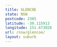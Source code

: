```yaml
---
title: GLENCOE
state: NSW
postcode: 2365
latitude: -30.115913
longitude: 151.673028
url: /nsw/glencoe/
layout: suburb
---
```

